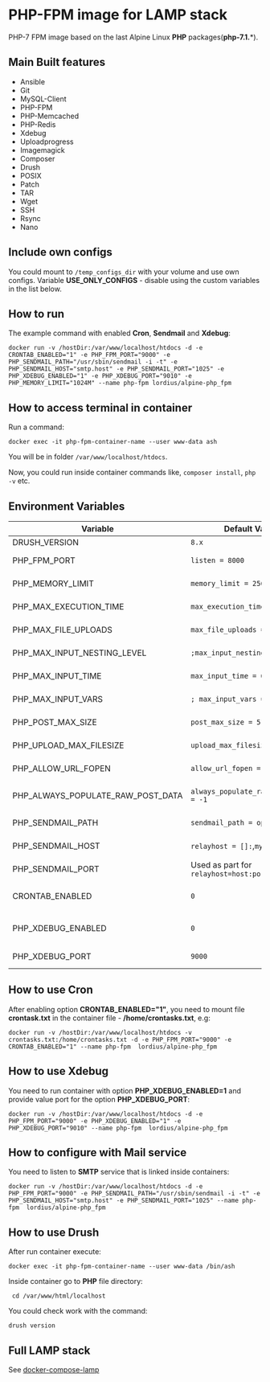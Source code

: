 # PHP-FPM image for LAMP stack
PHP-7 FPM image based on the last Alpine Linux **PHP** packages(**php-7.1.***).

## Main Built features
* Ansible
* Git
* MySQL-Client
* PHP-FPM
* PHP-Memcached
* PHP-Redis
* Xdebug
* Uploadprogress
* Imagemagick
* Composer
* Drush
* POSIX
* Patch
* TAR
* Wget
* SSH
* Rsync
* Nano

## Include own configs
You could mount to `/temp_configs_dir` with your volume and use own configs. Variable **USE_ONLY_CONFIGS** - disable using the custom variables in the list below.

## How to run

The example command with enabled **Cron**, **Sendmail** and **Xdebug**:

`docker run -v /hostDir:/var/www/localhost/htdocs -d -e CRONTAB_ENABLED="1" -e PHP_FPM_PORT="9000" -e PHP_SENDMAIL_PATH="/usr/sbin/sendmail -i -t" -e PHP_SENDMAIL_HOST="smtp.host" -e PHP_SENDMAIL_PORT="1025" -e PHP_XDEBUG_ENABLED="1" -e PHP_XDEBUG_PORT="9010" -e PHP_MEMORY_LIMIT="1024M" --name php-fpm lordius/alpine-php_fpm`

## How to access terminal in container
Run a command:

`docker exec -it php-fpm-container-name --user www-data ash`

You will be in folder `/var/www/localhost/htdocs`.

Now, you could run inside container commands like, `composer install`, `php -v` etc.

## Environment Variables

| Variable                          | Default Value | Description |
| --------------------------------- | ------------- | ----------- |
| DRUSH_VERSION                                |   `8.x`                                    | Global Drupal Drush version                                                  |
| PHP_FPM_PORT                                 |   `listen = 8000`                          | Line *`listen`* in the **/etc/php7/php-fpm.conf**                            |
| PHP_MEMORY_LIMIT                             |   `memory_limit = 256M`                    | Line *`memory_limit`* in the **/etc/php7/php.ini**                           |
| PHP_MAX_EXECUTION_TIME                       |   `max_execution_time = 150`               | Line *`max_execution_time`* in the **/etc/php7/php.ini**                     |
| PHP_MAX_FILE_UPLOADS                         |   `max_file_uploads = 20`                  | Line *`max_file_uploads`* in the **/etc/php7/php.ini**                       |
| PHP_MAX_INPUT_NESTING_LEVEL                  |   `;max_input_nesting_level = 64`          | Line *`max_input_nesting_level`* in the **/etc/php7/php.ini**                |
| PHP_MAX_INPUT_TIME                           |   `max_input_time = 60`                    | Line *`max_input_time`* in the **/etc/php7/php.ini**                         |
| PHP_MAX_INPUT_VARS                           |   `; max_input_vars = 1000`                | Line *`max_input_vars`* in the **/etc/php7/php.ini**                         |
| PHP_POST_MAX_SIZE                            |   `post_max_size = 512M`                   | Line *`post_max_size`* in the **/etc/php7/php.ini**                          |
| PHP_UPLOAD_MAX_FILESIZE                      |   `upload_max_filesize = 512M`             | Line *`upload_max_filesize`* in the **/etc/php7/php.ini**                    |
| PHP_ALLOW_URL_FOPEN                          |   `allow_url_fopen = On`                   | Line *`allow_url_fopen`* in the **/etc/php7/php.ini**                        |
| PHP_ALWAYS_POPULATE_RAW_POST_DATA            |   `always_populate_raw_post_data = -1`     | Line *`always_populate_raw_post_data`* in the **/etc/php7/php.ini**          |
| PHP_SENDMAIL_PATH                            |   `sendmail_path = opensmtpd`              | Line *`sendmail_path`* in the **/etc/php7/php.ini**                          |
| PHP_SENDMAIL_HOST                            |   `relayhost = []:`,`myhostname =`         | Lines *`relayhost`*, *`myhostname`* in the **/etc/postfix/main.cf**          |
| PHP_SENDMAIL_PORT                            |   Used as part for `relayhost=host:port`   | Line *`relayhost`* in the **/etc/postfix/main.cf**                           |
| CRONTAB_ENABLED                              |   `0`                                      | Runs commands: `crontab /home/crontasks`, `/usr/sbin/crond -L 8`             |
| PHP_XDEBUG_ENABLED                           |   `0`                                      | Line `zend_extension = xdebug.so` in the **/etc/php7/conf.d/xdebug.ini**     |
| PHP_XDEBUG_PORT                              |   `9000`                                   | Line `xdebug.remote_port` in the **/etc/php7/conf.d/xdebug.ini**             |

## How to use Cron
After enabling option **CRONTAB_ENABLED="1"**, you need to mount file **crontask.txt** in the container file - **/home/crontasks.txt**, e.g:

`docker run -v /hostDir:/var/www/localhost/htdocs -v  crontasks.txt:/home/crontasks.txt -d -e PHP_FPM_PORT="9000" -e CRONTAB_ENABLED="1" --name php-fpm  lordius/alpine-php_fpm`

## How to use Xdebug
You need to run container with option **PHP_XDEBUG_ENABLED=1** and provide value port for the option **PHP_XDEBUG_PORT**:

`docker run -v /hostDir:/var/www/localhost/htdocs -d -e PHP_FPM_PORT="9000" -e PHP_XDEBUG_ENABLED="1" -e PHP_XDEBUG_PORT="9010" --name php-fpm  lordius/alpine-php_fpm`

## How to configure with Mail service
You need to listen to **SMTP** service that is linked inside containers:

`docker run -v /hostDir:/var/www/localhost/htdocs -d -e PHP_FPM_PORT="9000" -e PHP_SENDMAIL_PATH="/usr/sbin/sendmail -i -t" -e PHP_SENDMAIL_HOST="smtp.host" -e PHP_SENDMAIL_PORT="1025" --name php-fpm  lordius/alpine-php_fpm`

## How to use Drush

After run container execute:

`docker exec -it php-fpm-container-name --user www-data /bin/ash`

Inside container go to **PHP** file directory:

` cd /var/www/html/localhost`

You could check work with the command: 

`drush version`

## Full LAMP stack

See [docker-compose-lamp](https://github.com/a-kom/docker-compose-lamp)
